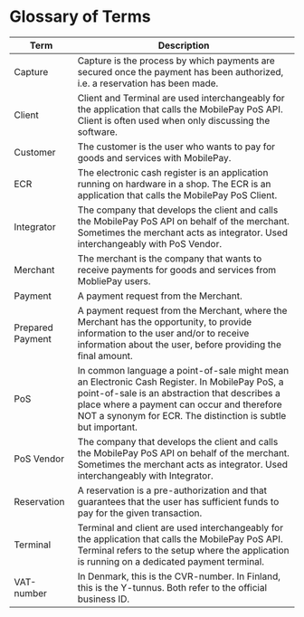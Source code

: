 
# Glossary of Terms

| Term | Description |
|------|-------------|
| Capture          | Capture is the process by which payments are secured once the payment has been authorized, i.e. a reservation has been made.|
| Client | Client and Terminal are used interchangeably for the application that calls the MobilePay PoS API. Client is often used when only discussing the software.|
| Customer        | The customer is the user who wants to pay for goods and services with MobilePay. |
| ECR                | The electronic cash register is an application running on hardware in a shop. The ECR is an application that calls the MobilePay PoS Client. |
| Integrator        | The company that develops the client and calls the MobilePay PoS API on behalf of the merchant. Sometimes the merchant acts as integrator. Used interchangeably with PoS Vendor.|
| Merchant         | The merchant is the company that wants to receive payments for goods and services from MobliePay users.|
| Payment         | A payment request from the Merchant.|
| Prepared Payment         | A payment request from the Merchant, where the Merchant has the opportunity, to provide information to the user and/or to receive information about the user, before providing the final amount.|
| PoS                 | In common language a point-of-sale might mean an Electronic Cash Register. In MobilePay PoS, a point-of-sale is an abstraction that describes a place where a payment can occur and therefore NOT a synonym for ECR. The distinction is subtle but important.|
| PoS Vendor    | The company that develops the client and calls the MobilePay PoS API on behalf of the merchant. Sometimes the merchant acts as integrator. Used interchangeably with Integrator.|
| Reservation     | A reservation is a pre-authorization and that guarantees that the user has sufficient funds to pay for the given transaction. |
| Terminal         | Terminal and client are used interchangeably for the application that calls the MobilePay PoS API. Terminal refers to the setup where the application is running on a dedicated payment terminal.|
| VAT-number   | In Denmark, this is the CVR-number. In Finland, this is the Y-tunnus. Both refer to the official business ID.| 

